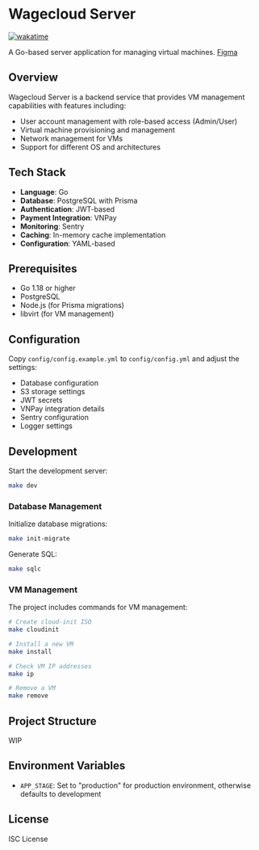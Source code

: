# Wagecloud Server
[![wakatime](https://wakatime.com/badge/github/wagecloud/wagecloud-server.svg)](https://wakatime.com/badge/github/wagecloud/wagecloud-server)

A Go-based server application for managing virtual machines.
[Figma](https://www.figma.com/design/qvTI6W2NxgFB9JEMOTv724/WEB-WAGE?node-id=0-1&p=f)

## Overview

Wagecloud Server is a backend service that provides VM management capabilities with features including:
- User account management with role-based access (Admin/User)
- Virtual machine provisioning and management
- Network management for VMs
- Support for different OS and architectures

## Tech Stack

- **Language**: Go
- **Database**: PostgreSQL with Prisma
- **Authentication**: JWT-based
- **Payment Integration**: VNPay
- **Monitoring**: Sentry
- **Caching**: In-memory cache implementation
- **Configuration**: YAML-based

## Prerequisites

- Go 1.18 or higher
- PostgreSQL
- Node.js (for Prisma migrations)
- libvirt (for VM management)

## Configuration

Copy `config/config.example.yml` to `config/config.yml` and adjust the settings:

- Database configuration
- S3 storage settings
- JWT secrets
- VNPay integration details
- Sentry configuration
- Logger settings

## Development

Start the development server:
```bash
make dev
```

### Database Management

Initialize database migrations:
```bash
make init-migrate
```

Generate SQL:
```bash
make sqlc
```

### VM Management

The project includes commands for VM management:

```bash
# Create cloud-init ISO
make cloudinit

# Install a new VM
make install

# Check VM IP addresses
make ip

# Remove a VM
make remove
```

## Project Structure
WIP


## Environment Variables

- `APP_STAGE`: Set to "production" for production environment, otherwise defaults to development

## License

ISC License
